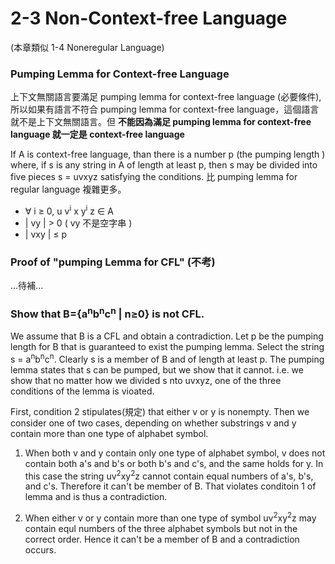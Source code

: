 # 2-3 Non-Context-free Language
(本章類似 1-4 Noneregular Language)
### Pumping Lemma for Context-free Language
上下文無關語言要滿足 pumping lemma for context-free language (必要條件), 所以如果有語言不符合 pumping lemma for context-free language，這個語言就不是上下文無關語言。但 __不能因為滿足 pumping lemma for context-free language 就一定是 context-free language__

If A is context-free language, than there is a number p (the pumping length ) where, if s is any string in A of length at least p, then s may be divided into five pieces s = uvxyz satisfying the conditions. 比 pumping lemma for regular language 複雜更多。

* ∀ i ≥ 0, u v<sup>i</sup> x y<sup>i</sup> z ∈ A
* | vy | > 0 ( vy 不是空字串 )
* | vxy | ≤ p

### Proof of "pumping Lemma for CFL" (不考)
...待補...

### Show that B={a<sup>n</sup>b<sup>n</sup>c<sup>n</sup> | n≥0} is not CFL.
We assume that B is a CFL and obtain a contradiction. Let p be the pumping length for B that is guaranteed to exist the pumping lemma. Select the string s = a<sup>n</sup>b<sup>n</sup>c<sup>n</sup>. Clearly s is a member of B and of length at least p. The pumping lemma states that s can be pumped, but we show that it cannot. i.e. we show that no matter how we divided s nto uvxyz, one of the three conditions of the lemma is vioated.

First, condition 2 stipulates(規定) that either v or y is nonempty. Then we consider one of two cases, depending on whether substrings v and y contain more than one type of alphabet symbol.

1. When both v and y contain only one type of alphabet symbol, v does not contain both a's and b's or both b's and c's, and the same holds for y. In this case the string uv<sup>2</sup>xy<sup>2</sup>z cannot contain equal numbers of a's, b's, and c's. Therefore it can't be member of B. That violates conditoin 1 of lemma and is thus a contradiction.

2. When either v or y contain more than one type of symbol uv<sup>2</sup>xy<sup>2</sup>z may contain equl numbers of the three alphabet symbols but not in the correct order. Hence it can't be a member of B and a contradiction occurs.
